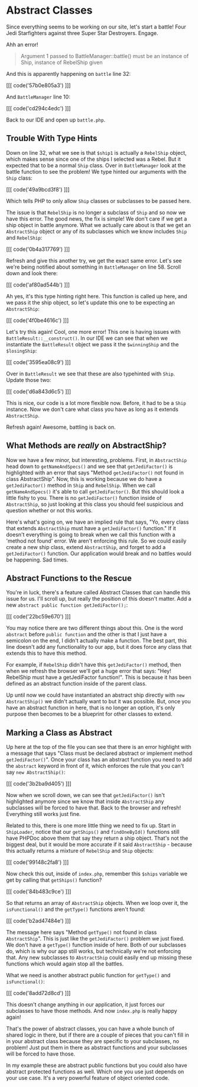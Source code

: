 # Abstract Classes

Since everything seems to be working on our site, let's start a battle!
Four Jedi Starfighters against three Super Star Destroyers. Engage.

Ahh an error!
 
> Argument 1 passed to BattleManager::battle() must be an instance of Ship, instance of RebelShip given

And this is apparently happening on `battle` line 32:

[[[ code('57b0e805a3') ]]]

And `BattleManager` line 10:

[[[ code('cd294c4edc') ]]]

Back to our IDE and open up `battle.php`. 

## Trouble With Type Hints

Down on line 32, what we see is that `$ship1` is actually a `RebelShip`
object, which makes sense since one of the ships I selected was a Rebel. But
it expected that to be a normal `Ship` class. Over in `BattleManager` look
at the battle function to see the problem! We type hinted our arguments with the
`Ship` class:

[[[ code('49a9bcd3f8') ]]]

Which tells PHP to only allow `Ship` classes or subclasses to be passed here.

The issue is that `RebelShip` is no longer a subclass of `Ship` and so now we have this
error. The good news, the fix is simple! We don't care if we get a ship object in battle anymore.
What we actually care about is that we get an `AbstractShip` object or any of its subclasses
which we know includes `Ship` and `RebelShip`:

[[[ code('0b4a317769') ]]]

Refresh and give this another try, we get the exact same error. Let's see we're being
notified about something in `BattleManager` on line 58. Scroll down and look there:

[[[ code('af80ad544b') ]]]
 
Ah yes, it's this type hinting right here. This function is called up here, and we pass it the
ship object, so let's update this one to be expecting an `AbstractShip`:

[[[ code('4f0be4616c') ]]]

Let's try this again! Cool, one more error! This one is having issues with `BattleResult::__construct()`.
In our IDE we can see that when we instantiate the `BattleResult` object we pass it the `$winningShip` and
the `$losingShip`:

[[[ code('3595ea08c9') ]]]

Over in `BattleResult` we see that these are also typehinted with `Ship`. Update those two:

[[[ code('d6a843d6c5') ]]]
 
This is nice, our code is a lot more flexible now. Before, it had to be a `Ship` instance. Now
we don't care what class you have as long as it extends `AbstractShip`. 

Refresh again! Awesome, battling is back on.

## What Methods are *really* on AbstractShip?

Now we have a few minor, but interesting, problems. First, in `AbstractShip` head down to
`getNameAndSpecs()` and we see that `getJediFactor()` is highlighted with an error that says
"Method `getJediFactor()` not found in class AbstractShip". Now, this is working because we do have
a `getJediFactor()` method in `Ship` and `RebelShip`. When we call `getNameAndSpecs()` it's able to 
call `getJediFactor()`. But this should look a little fishy to you. There is no `getJediFactor()` 
function inside of `AbstractShip`, so just looking at this class you should feel suspicious and 
question whether or not this works. 

Here's what's going on, we have an implied rule that says, "Yo, every class that extends `AbstractShip`
must have a `getJediFactor()` function." If it doesn't everything is going to break when we call this
function with a 'method not found' error. We aren't enforcing this rule. So we could easily create a new 
ship class, extend `AbstractShip`, and forget to add a `getJediFactor()` function. Our application would 
break and no battles would be happening. Sad times. 

## Abstract Functions to the Rescue

You're in luck, there's a feature called Abstract Classes that can handle this issue for us. I'll scroll
up, but really the position of this doesn't matter. Add a new `abstract public function getJediFactor();`:

[[[ code('22bc59e670') ]]]

You may notice there are two different things about this. One is the word `abstract` before `public function`
and the other is that I just have a semicolon on the end, I didn't actually make a function. The best part, 
this line doesn't add any functionality to our app, but it does force any class that extends this
to have this method. 

For example, if `RebelShip` didn't have this `getJediFactor()` method, then when we refresh the browser
we'll get a huge error that says: "Hey! RebelShip must have a getJediFactor function!". This is because 
it has been defined as an abstract function inside of the parent class.

Up until now we could have instantiated an abstract ship directly with `new AbstractShip()` we didn't
actually want to but it was possible. But, once you have an abstract function in here, that is no longer 
an option, it's only purpose then becomes to be a blueprint for other classes to extend.

## Marking a Class as Abstract

Up here at the top of the file you can see that there is an error highlight with a message that says
"Class must be declared abstract or implement method `getJediFactor()`". Once your class has an
abstract function you need to add the `abstract` keyword in front of it, which enforces the rule that
you can't say `new AbstractShip()`:

[[[ code('3b2ba9d405') ]]]

Now when we scroll down, we can see that `getJediFactor()` isn't highlighted anymore since we know that
inside `AbstractShip` any subclasses will be forced to have that. Back to the browser and refresh! 
Everything still works just fine.

Related to this, there is one more little thing we need to fix up. Start in `ShipLoader`, notice that our
`getShips()` and `findOneById()` functions still have PHPDoc above them that say they return a ship object.
That's not the biggest deal, but it would be more accurate if it said `AbstractShip` - because this actually
returns a mixture of `RebelShip` and `Ship` objects:

[[[ code('99148c2fa8') ]]]

Now check this out, inside of `index.php`, remember this `$ships` variable we get by calling
that `getShips()` function?

[[[ code('84b483c9ce') ]]]

So that returns an array of `AbstractShip` objects. When we loop over it, the `isFunctional()` and 
the `getType()` functions aren't found:

[[[ code('b2ad47484e') ]]]

The message here says "Method `getType()` not found in class `AbstractShip`".
This is just like the `getJediFactor()` problem we just fixed. We don't have a `getType()` function inside of here.
Both of our subclasses do, which is why our app still works, but technically we're not enforcing that. Any new
subclasses to `AbstractShip` could easily end up missing these functions which would again stop all the battles.

What we need is another abstract public function for `getType()` and `isFunctional()`:

[[[ code('8add72d8cd') ]]]

This doesn't change anything in our application, it just forces our subclasses to have those methods.
And now `index.php` is really happy again!

That's the power of abstract classes, you can have a whole bunch of shared logic in there, but if there are a
couple of pieces that you can't fill in in your abstract class because they are specific to your subclasses,
no problem! Just put them in there as abstract functions and your subclasses will be forced to have those.
 
In my example these are abstract public functions but you could also have abstract protected functions as well.
Which one you use just depends on your use case. It's a very powerful feature of object oriented code.
